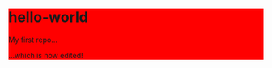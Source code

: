 <div style="background-color: red">

# hello-world
My first repo...

...which is now edited!

</div>
